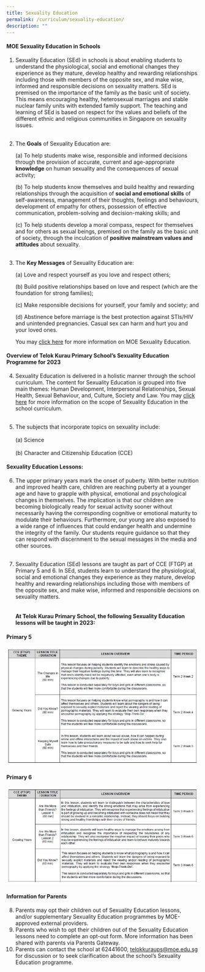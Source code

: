 ```yaml
---
title: Sexuality Education
permalink: /curriculum/sexuality-education/
description: ""
---
```

#### **MOE Sexuality Education in Schools**
1.	Sexuality Education (SEd) in schools is about enabling students to understand the physiological, social and emotional changes they experience as they mature, develop healthy and rewarding relationships including those with members of the opposite sex, and make wise, informed and responsible decisions on sexuality matters. SEd is premised on the importance of the family as the basic unit of society. This means encouraging healthy, heterosexual marriages and stable nuclear family units with extended family support. The teaching and learning of SEd is based on respect for the values and beliefs of the different ethnic and religious communities in Singapore on sexuality issues.<br><br>
      
2. The **Goals** of Sexuality Education are:

	(a) To help students make wise, responsible and informed decisions through the provision of accurate, current and age-appropriate **knowledge** on human sexuality and the consequences of sexual activity;

	(b) To help students know themselves and build healthy and rewarding relationships through the acquisition of **social and emotional skills** of self-awareness, management of their thoughts, feelings and behaviours, development of empathy for others, possession of effective communication, problem-solving and decision-making skills; and

	(c) To help students develop a moral compass, respect for themselves and for others as sexual beings, premised on the family as the basic unit of society, through the inculcation of **positive mainstream values and attitudes** about sexuality. <br><br>

3. The **Key Messages** of Sexuality Education are:
	
	(a) Love and respect yourself as you love and respect others;
	
	(b) Build positive relationships based on love and respect (which are the foundation for strong families);
	
	(c) Make responsible decisions for yourself, your family and society; and
	
	(d) Abstinence before marriage is the best protection against STIs/HIV and unintended pregnancies. Casual sex can harm and hurt you and your loved ones.
	
	You may [click here](https://go.gov.sg/moe-sexuality-education) for more information on MOE Sexuality Education. 

#### **Overview of Telok Kurau Primary School’s Sexuality Education Programme for 2023**

4.	Sexuality Education is delivered in a holistic manner through the school curriculum. The content for Sexuality Education is grouped into five main themes: Human Development, Interpersonal Relationships, Sexual Health, Sexual Behaviour, and, Culture, Society and Law. You may [click here](https://go.gov.sg/moe-sexuality-education-scope) for more information on the scope of Sexuality Education in the school curriculum.<br><br>

5.	The subjects that incorporate topics on sexuality include:<br><br>
	(a)	Science<br><br>
	(b) Character and Citizenship Education (CCE)
	
#### Sexuality Education Lessons: 

6.	The upper primary years mark the onset of puberty. With better nutrition and improved health care, children are reaching puberty at a younger age and have to grapple with physical, emotional and psychological changes in themselves. The implication is that our children are becoming biologically ready for sexual activity sooner without necessarily having the corresponding cognitive or emotional maturity to modulate their behaviours. Furthermore, our young are also exposed to a wide range of influences that could endanger health and undermine the integrity of the family. Our students require guidance so that they can respond with discernment to the sexual messages in the media and other sources.<br><br>

7.	Sexuality Education (SEd) lessons are taught as part of CCE (FTGP) at Primary 5 and 6. In SEd, students learn to understand the physiological, social and emotional changes they experience as they mature, develop healthy and rewarding relationships including those with members of the opposite sex, and make wise, informed and responsible decisions on sexuality matters.<br><br><br>**At Telok Kurau Primary School, the following Sexuality Education lessons will be taught in 2023:**

#### Primary 5
![](/images/Curriculum/SEd/P5-SEd.jpg)

#### Primary 6
![](/images/Curriculum/SEd/P6-SEd.jpg)

#### Information for Parents

8.	Parents may opt their children out of Sexuality Education lessons, and/or supplementary Sexuality Education programmes by MOE-approved external providers. 
9.	Parents who wish to opt their children out of the Sexuality Education lessons need to complete an opt-out form. More information has been shared with parents via Parents Gateway.
10.	Parents can contact the school at 62441600, telokkuraups@moe.edu.sg for discussion or to seek clarification about the school’s Sexuality Education programme.